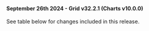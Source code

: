 #### September 26th 2024 - Grid v32.2.1 (Charts v10.0.0)

See table below for changes included in this release.
